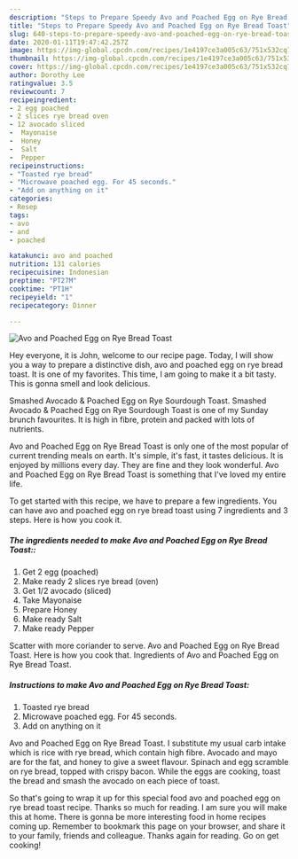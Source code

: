 ```yaml
---
description: "Steps to Prepare Speedy Avo and Poached Egg on Rye Bread Toast"
title: "Steps to Prepare Speedy Avo and Poached Egg on Rye Bread Toast"
slug: 640-steps-to-prepare-speedy-avo-and-poached-egg-on-rye-bread-toast
date: 2020-01-11T19:47:42.257Z
image: https://img-global.cpcdn.com/recipes/1e4197ce3a005c63/751x532cq70/avo-and-poached-egg-on-rye-bread-toast-recipe-main-photo.jpg
thumbnail: https://img-global.cpcdn.com/recipes/1e4197ce3a005c63/751x532cq70/avo-and-poached-egg-on-rye-bread-toast-recipe-main-photo.jpg
cover: https://img-global.cpcdn.com/recipes/1e4197ce3a005c63/751x532cq70/avo-and-poached-egg-on-rye-bread-toast-recipe-main-photo.jpg
author: Dorothy Lee
ratingvalue: 3.5
reviewcount: 7
recipeingredient:
- 2 egg poached
- 2 slices rye bread oven
- 12 avocado sliced
-  Mayonaise
-  Honey
-  Salt
-  Pepper
recipeinstructions:
- "Toasted rye bread"
- "Microwave poached egg. For 45 seconds."
- "Add on anything on it"
categories:
- Resep
tags:
- avo
- and
- poached

katakunci: avo and poached
nutrition: 131 calories
recipecuisine: Indonesian
preptime: "PT27M"
cooktime: "PT1H"
recipeyield: "1"
recipecategory: Dinner

---
```



![Avo and Poached Egg on Rye Bread Toast](https://img-global.cpcdn.com/recipes/1e4197ce3a005c63/751x532cq70/avo-and-poached-egg-on-rye-bread-toast-recipe-main-photo.jpg)

Hey everyone, it is John, welcome to our recipe page. Today, I will show you a way to prepare a distinctive dish, avo and poached egg on rye bread toast. It is one of my favorites. This time, I am going to make it a bit tasty. This is gonna smell and look delicious.

Smashed Avocado &amp; Poached Egg on Rye Sourdough Toast. Smashed Avocado &amp; Poached Egg on Rye Sourdough Toast is one of my Sunday brunch favourites. It is high in fibre, protein and packed with lots of nutrients.

Avo and Poached Egg on Rye Bread Toast is only one of the most popular of current trending meals on earth. It's simple, it's fast, it tastes delicious. It is enjoyed by millions every day. They are fine and they look wonderful. Avo and Poached Egg on Rye Bread Toast is something that I've loved my entire life.


To get started with this recipe, we have to prepare a few ingredients. You can have avo and poached egg on rye bread toast using 7 ingredients and 3 steps. Here is how you cook it.

##### The ingredients needed to make Avo and Poached Egg on Rye Bread Toast::

1. Get 2 egg (poached)
1. Make ready 2 slices rye bread (oven)
1. Get 1/2 avocado (sliced)
1. Take  Mayonaise
1. Prepare  Honey
1. Make ready  Salt
1. Make ready  Pepper


Scatter with more coriander to serve. Avo and Poached Egg on Rye Bread Toast. Here is how you cook that. Ingredients of Avo and Poached Egg on Rye Bread Toast. 

##### Instructions to make Avo and Poached Egg on Rye Bread Toast:

1. Toasted rye bread
1. Microwave poached egg. For 45 seconds.
1. Add on anything on it


Avo and Poached Egg on Rye Bread Toast. I substitute my usual carb intake which is rice with rye bread, which contain high fibre. Avocado and mayo are for the fat, and honey to give a sweet flavour. Spinach and egg scramble on rye bread, topped with crispy bacon. While the eggs are cooking, toast the bread and smash the avocado on each piece of toast. 

So that's going to wrap it up for this special food avo and poached egg on rye bread toast recipe. Thanks so much for reading. I am sure you will make this at home. There is gonna be more interesting food in home recipes coming up. Remember to bookmark this page on your browser, and share it to your family, friends and colleague. Thanks again for reading. Go on get cooking!
